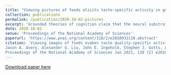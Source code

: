 ```yaml
---
title: "Viewing pictures of foods elicits taste-specific activity in gustatory insular cortex"
collection: publications
permalink: /publication/2020-10-02-pictures
excerpt: 'Grounded theories of cognition claim that the neural substrates involved in object perception support both the perceptual and conceptual processing of those objects. Thus, the conceptual representation of food should involve brain regions associated with taste perception. This idea is supported by previous human neuroimaging research showing that viewing pictures of food (vs. non-food objects) activated taste-responsive regions of the insular cortex, thus suggesting that these pictures trigger an automatic retrieval of taste property information associated with the depicted foods. While suggestive, these findings do not indicate whether these representations contain specific information about the taste qualities of the depicted foods (i.e. whether a food is predominantly sweet, sour, or salty). To explore this question, we examined food-related responses within the human brain using ultra-high resolution functional magnetic resonance imaging (MRI) at high magnetic field strength (7-Tesla).'
date: 2020-10-02
venue: 'Proceedings of the National Academy of Sciences'
paperurl: 'https://www.pnas.org/content/118/2/e2010932118.abstract'
citation: 'Viewing images of foods evokes taste quality-specific activity in gustatory insular cortex
Jason A. Avery, Alexander G. Liu, John E. Ingeholm, Stephen J. Gotts, Alex Martin
Proceedings of the National Academy of Sciences Jan 2021, 118 (2) e2010932118; DOI: 10.1073/pnas.2010932118'
---
```


[Download paper here](https://jov.arvojournals.org/article.aspx?articleid=2771833)
